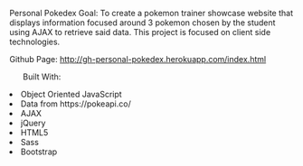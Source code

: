 Personal Pokedex
Goal:
To create a pokemon trainer showcase website that displays information focused around 3 pokemon chosen by the student using AJAX to retrieve said data. This project is focused on client side technologies.

Github Page:
http://gh-personal-pokedex.herokuapp.com/index.html

<ul>Built With:</ul>
<li>Object Oriented JavaScript</li>
<li>Data from https://pokeapi.co/</li>
<li>AJAX</li>
<li>jQuery</li>
<li>HTML5</li>
<li>Sass</li>
<li>Bootstrap</li>
